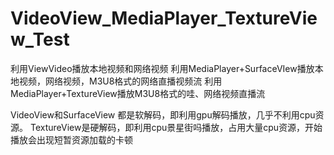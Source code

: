 # VideoView_MediaPlayer_TextureView_Test

利用ViewVideo播放本地视频和网络视频
利用MediaPlayer+SurfaceVIew播放本地视频，网络视频，M3U8格式的网络直播视频流
利用MediaPlayer+TextureView播放M3U8格式的哇、网络视频直播流


VideoView和SurfaceView 都是软解码，即利用gpu解码播放，几乎不利用cpu资源。
TextureView是硬解码，即利用cpu景星街吗播放，占用大量cpu资源，开始播放会出现短暂资源加载的卡顿
